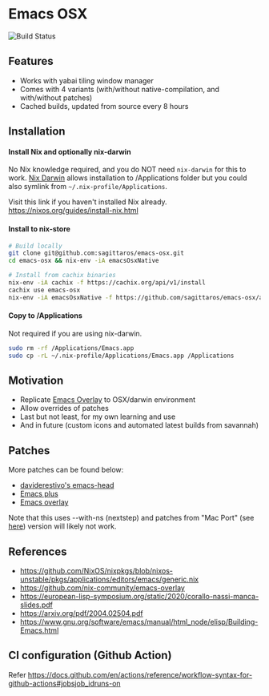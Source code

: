 # Emacs OSX

![Build Status](https://github.com/sagittaros/emacs-osx/actions/workflows/build.yml/badge.svg)

## Features

- Works with yabai tiling window manager
- Comes with 4 variants (with/without native-compilation, and with/without patches)
- Cached builds, updated from source every 8 hours

## Installation

#### Install Nix and optionally nix-darwin

No Nix knowledge required, and you do NOT need `nix-darwin` for this to work. [Nix Darwin](https://github.com/LnL7/nix-darwin) allows installation to /Applications folder but you could also symlink from `~/.nix-profile/Applications`.

Visit this link if you haven't installed Nix already.
https://nixos.org/guides/install-nix.html

#### Install to nix-store

```sh
# Build locally
git clone git@github.com:sagittaros/emacs-osx.git
cd emacs-osx && nix-env -iA emacsOsxNative

# Install from cachix binaries
nix-env -iA cachix -f https://cachix.org/api/v1/install
cachix use emacs-osx
nix-env -iA emacsOsxNative -f https://github.com/sagittaros/emacs-osx/archive/main.zip
```

#### Copy to /Applications

Not required if you are using nix-darwin.

```sh
sudo rm -rf /Applications/Emacs.app
sudo cp -rL ~/.nix-profile/Applications/Emacs.app /Applications
```

## Motivation

- Replicate [Emacs Overlay](https://github.com/nix-community/emacs-overlay) to OSX/darwin environment
- Allow overrides of patches
- Last but not least, for my own learning and use
- And in future (custom icons and automated latest builds from savannah)

## Patches

More patches can be found below:

- [daviderestivo's emacs-head](https://github.com/daviderestivo/homebrew-emacs-head/tree/master/patches)
- [Emacs plus](https://github.com/d12frosted/homebrew-emacs-plus/tree/master/patches/emacs-28)
- [Emacs overlay](https://github.com/nix-community/emacs-overlay/tree/master/patches)

Note that this uses --with-ns (nextstep) and patches from "Mac Port" (see [here](https://bitbucket.org/mituharu/emacs-mac/src/master/)) version will likely not work.

## References

- https://github.com/NixOS/nixpkgs/blob/nixos-unstable/pkgs/applications/editors/emacs/generic.nix
- https://github.com/nix-community/emacs-overlay
- https://european-lisp-symposium.org/static/2020/corallo-nassi-manca-slides.pdf
- https://arxiv.org/pdf/2004.02504.pdf
- https://www.gnu.org/software/emacs/manual/html_node/elisp/Building-Emacs.html

## CI configuration (Github Action)

Refer https://docs.github.com/en/actions/reference/workflow-syntax-for-github-actions#jobsjob_idruns-on
